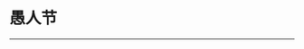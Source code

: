 
  # 愚人节
  ---

  <Common-LinkList :linkList='{"name":"愚人节","item":[{"link":"https://fakes.netlify.com/","icon":"https://fakes.netlify.com/favicon.ico","text":"虚假截图助手"},{"link":"https://greasyfork.org/zh-CN/scripts/370196","icon":"https://greasyfork.org/favicon.ico","text":"图虫图片下载"},{"link":"https://www.52doutu.cn/m/16/","icon":"https://www.52doutu.cn/favicon.ico","text":"四六级成绩单"},{"link":"http://fakeupdate.net/","icon":"/aLinks/logo.png","text":"假装系统升级"}]}'/>
  